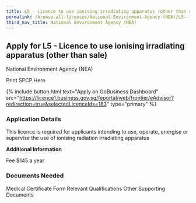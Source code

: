 ```yaml
---
title: L5 - Licence to use ionising irradiating apparatus (other than sale)
permalink: /browse-all-licences/National-Environment-Agency-(NEA)/L5---Licence-to-use-ionising-irradiating-apparatus-(other-than-sale)
third_nav_title: National Environment Agency (NEA)
---
```


## Apply for L5 - Licence to use ionising irradiating apparatus (other than sale)

National Environment Agency (NEA)

Print SPCP Here


{% include button.html text="Apply on GoBusiness Dashboard" src="https://licence1.business.gov.sg/feportal/web/frontier/eAdvisor?redirection=true&selectedLicenceIds=183" type="primary" %}

### Application Details

<p>This licence is required for applicants intending to use, operate, energise or supervise the use of ionising radiation irradiating apparatus</p>

**Additional Information**

Fee
$145 a year

### Documents Needed

Medical Certificate Form
Relevant Qualifications
Other Supporting Documents


